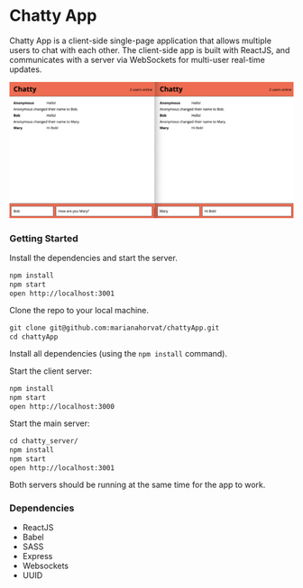 Chatty App
=====================

Chatty App is a client-side single-page application that allows multiple users to chat with each other. The client-side app is built with ReactJS, and communicates with a server via WebSockets for multi-user real-time updates.

![ChattyApp](https://github.com/marianahorvat/chattyApp/blob/master/build/chattyApp.png)

### Getting Started


Install the dependencies and start the server.
```
npm install
npm start
open http://localhost:3001
```

Clone the repo to your local machine.
```
git clone git@github.com:marianahorvat/chattyApp.git
cd chattyApp
```
Install all dependencies (using the `npm install` command).

Start the client server:
```
npm install
npm start
open http://localhost:3000
```

Start the main server:
```
cd chatty_server/
npm install
npm start
open http://localhost:3001
```
Both servers should be running at the same time for the app to work.

### Dependencies

* ReactJS
* Babel
* SASS
* Express
* Websockets
* UUID